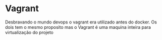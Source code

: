 # Vagrant
Desbravando o mundo devops o vagrant era utilizado antes do docker. Os dois tem o mesmo proposito mas o Vagrant é uma maquina inteira para virtualização do projeto
